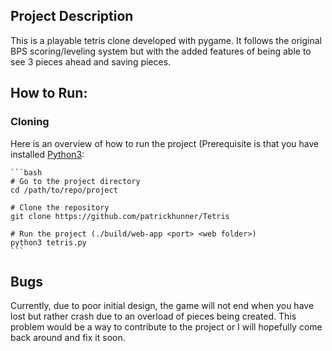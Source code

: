 ## Project Description

This is a playable tetris clone developed with pygame. It follows the original BPS scoring/leveling system but with the added features of being able to see 3 pieces ahead and saving pieces.

## How to Run:

### Cloning

Here is an overview of how to run the project (Prerequisite is that you have installed [Python3](https://www.python.org/downloads/):

    ```bash
    # Go to the project directory
    cd /path/to/repo/project
    
    # Clone the repository
    git clone https://github.com/patrickhunner/Tetris
    
    # Run the project (./build/web-app <port> <web folder>)
    python3 tetris.py
    ```
  
## Bugs

Currently, due to poor initial design, the game will not end when you have lost but rather crash due to an overload of pieces being created. This problem would be a way to contribute to the project or I will hopefully come back around and fix it soon.
